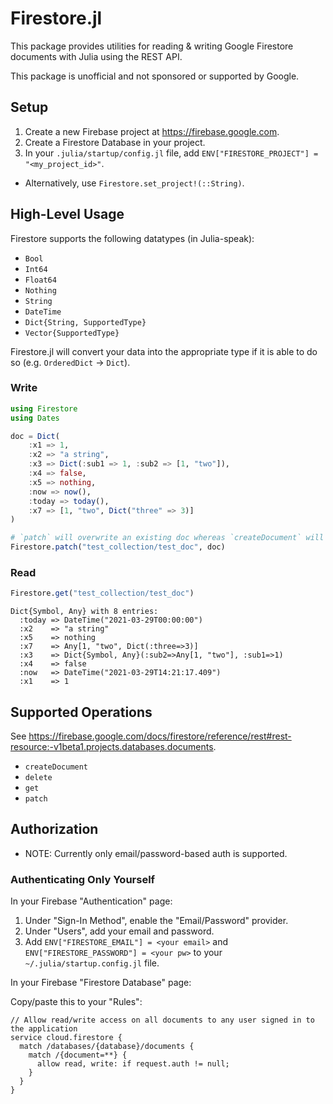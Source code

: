 # Firestore.jl

This package provides utilities for reading & writing Google Firestore documents with Julia using the REST API.

This package is unofficial and not sponsored or supported by Google.

## Setup

1. Create a new Firebase project at https://firebase.google.com.
2. Create a Firestore Database in your project.
3. In your `.julia/startup/config.jl` file, add `ENV["FIRESTORE_PROJECT"] = "<my_project_id>"`.
  - Alternatively, use `Firestore.set_project!(::String)`.

## High-Level Usage 

Firestore supports the following datatypes (in Julia-speak):

- `Bool`
- `Int64`
- `Float64`
- `Nothing`
- `String`
- `DateTime`
- `Dict{String, SupportedType}`
- `Vector{SupportedType}`

Firestore.jl will convert your data into the appropriate type if it is able to do so (e.g. `OrderedDict` -> `Dict`).

### Write

```julia
using Firestore
using Dates

doc = Dict(
    :x1 => 1,
    :x2 => "a string",
    :x3 => Dict(:sub1 => 1, :sub2 => [1, "two"]),
    :x4 => false,
    :x5 => nothing,
    :now => now(),
    :today => today(),
    :x7 => [1, "two", Dict("three" => 3)]
)

# `patch` will overwrite an existing doc whereas `createDocument` will not
Firestore.patch("test_collection/test_doc", doc)
```

### Read 

```julia
Firestore.get("test_collection/test_doc")
```

```
Dict{Symbol, Any} with 8 entries:
  :today => DateTime("2021-03-29T00:00:00")
  :x2    => "a string"
  :x5    => nothing
  :x7    => Any[1, "two", Dict(:three=>3)]
  :x3    => Dict{Symbol, Any}(:sub2=>Any[1, "two"], :sub1=>1)
  :x4    => false
  :now   => DateTime("2021-03-29T14:21:17.409")
  :x1    => 1
```

## Supported Operations

See https://firebase.google.com/docs/firestore/reference/rest#rest-resource:-v1beta1.projects.databases.documents.

- `createDocument`
- `delete`
- `get`
- `patch`

## Authorization

- NOTE: Currently only email/password-based auth is supported.

### Authenticating Only Yourself

In your Firebase "Authentication" page:

1. Under "Sign-In Method", enable the "Email/Password" provider.
2. Under "Users", add your email and password.
3. Add `ENV["FIRESTORE_EMAIL"] = <your email>` and `ENV["FIRESTORE_PASSWORD"] = <your pw>` to your `~/.julia/startup.config.jl` file.
   
In your Firebase "Firestore Database" page:

Copy/paste this to your "Rules":

```
// Allow read/write access on all documents to any user signed in to the application
service cloud.firestore {
  match /databases/{database}/documents {
    match /{document=**} {
      allow read, write: if request.auth != null;
    }
  }
}
```